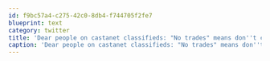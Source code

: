```yaml
---
id: f9bc57a4-c275-42c0-8db4-f744705f2fe7
blueprint: text
category: twitter
title: 'Dear people on castanet classifieds: "No trades" means don''t call me offering "a Zune or Palm Pre"'
caption: 'Dear people on castanet classifieds: "No trades" means don''t call me offering "a Zune or Palm Pre"'
---
```


